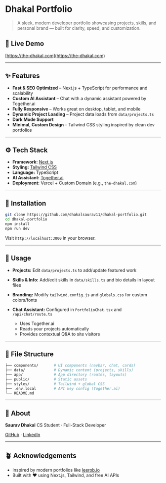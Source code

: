 # Dhakal Portfolio

> A sleek, modern developer portfolio showcasing projects, skills, and personal brand — built for clarity, speed, and customization.

## 🔗 Live Demo

[https://the-dhakal.com](https://the-dhakal.com)

---

## ✨ Features

* **Fast & SEO Optimized** – Next.js + TypeScript for performance and scalability
* **Custom AI Assistant** – Chat with a dynamic assistant powered by Together.ai
* **Fully Responsive** – Works great on desktop, tablet, and mobile
* **Dynamic Project Loading** – Project data loads from `data/projects.ts`
* **Dark Mode Support**
* **Minimal, Custom Design** – Tailwind CSS styling inspired by clean dev portfolios

---

## ⚙️ Tech Stack

* **Framework:** [Next.js](https://nextjs.org/)
* **Styling:** [Tailwind CSS](https://tailwindcss.com/)
* **Language:** TypeScript
* **AI Assistant:** [Together.ai](https://together.ai/)
* **Deployment:** Vercel + Custom Domain (e.g., `the-dhakal.com`)

---

## 🚀 Installation

```bash
git clone https://github.com/dhakalsaurav11/dhakal-portfolio.git
cd dhakal-portfolio
npm install
npm run dev
```

Visit `http://localhost:3000` in your browser.

---

## 🔧 Usage

* **Projects:** Edit `data/projects.ts` to add/update featured work
* **Skills & Info:** Add/edit skills in `data/skills.ts` and bio details in layout files
* **Branding:** Modify `tailwind.config.js` and `globals.css` for custom colors/fonts
* **Chat Assistant:** Configured in `PortfolioChat.tsx` and `/api/chat/route.ts`

  * Uses Together.ai
  * Reads your projects automatically
  * Provides contextual Q\&A to site visitors

---

## 📁 File Structure

```bash
├── components/       # UI components (navbar, chat, cards)
├── data/             # Dynamic content (projects, skills)
├── app/              # App directory (routes, layouts)
├── public/           # Static assets
├── styles/           # Tailwind + global CSS
├── .env.local        # API key config (Together.ai)
└── README.md
```

---

## 🧠 About

**Saurav Dhakal**
CS Student · Full-Stack Developer

[GitHub](https://github.com/dhakalsaurav11) · [LinkedIn](https://linkedin.com/in/dhakalsaurav11)

---

## 🪴 Acknowledgements

* Inspired by modern portfolios like [leerob.io](https://leerob.io/)
* Built with ❤️ using Next.js, Tailwind, and free AI APIs
